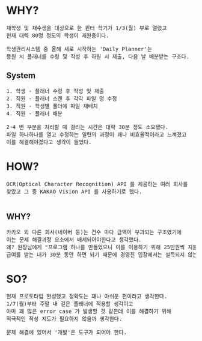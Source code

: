 # WHY?

<pre>재학생 및 재수생을 대상으로 한 윈터 학기가 1/3(월) 부로 열렸고
현재 대략 80명 정도의 학생이 재원중이다.

학생관리시스템 중 올해 새로 시작하는 'Daily Planner'는
등원 시 플래너를 수령 및 작성 후 하원 시 제출, 다음 날 배분받는 구조다.
</pre>

## System

<pre>
1. 학생 - 플래너 수령 후 작성 및 제출
2. 직원 - 플래너 스캔 후 각각 파일 명 수정
3. 직원 - 학생별 폴더에 파일 재배치
4. 직원 - 플래너 배분

2~4 번 부분을 처리할 때 걸리는 시간은 대략 30분 정도 소요됐다.
파일 하나하나를 열고 수정하는 일련의 과정이 꽤나 비효율적이라고 느껴졌고
이를 해결해야겠다고 생각이 들었다.
</pre>

# HOW?

<pre>
OCR(Optical Character Recognition) API 를 제공하는 여러 회사를 
찾았고 그 중 KAKAO Vision API 를 사용하기로 했다.

</pre>
## WHY?
<pre>
카카오 외 다른 회사(네이버 등)는 건수 마다 금액이 부과되는 구조였기에
이는 문제 해결과정 요소에서 배제되어야한다고 생각했다.
왜? 원장님에게 "프로그램 하나를 만들었으니 이를 이용하기 위해 25만원씩 지불하실 생각있으신가요?"라고 하는 건 
급여를 받는 내가 30분 동안 하면 되기 때문에 경영진 입장에서는 설득되지 않는 구조라 생각한다.
</pre>
# SO?
<pre>
현재 프로토타입 완성했고 정확도는 꽤나 아쉬운 편이라고 생각한다.
1/7(월)부터 주말 내 걷은 플래너에 적용할 생각이고
아마 꽤 많은 error case 가 발생할 것 같은데 이를 해결하기 위해
적극적인 작성 지도가 필요하지 않을까 생각한다.

문제 해결에 있어서 '개발'은 도구가 되어야 한다.
</pre>